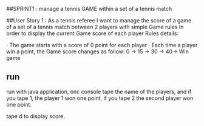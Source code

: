 ##SPRINT1 : manage a tennis GAME within a set of a tennis match

##User Story 1 :
As a tennis referee
I want to manage the score of a game of a set of a tennis match between 2 players with simple Game rules
In order to display the current Game score of each player
Rules details:

· The game starts with a score of 0 point for each player
· Each time a player win a point, the Game score changes as follow:
0 -> 15 -> 30 -> 40-> Win game

## run
run with java application, onc console tape the name of the players, and if you tape 1, the player 1 won one point, if you tape 2 the second player won one point.

tape d to display score.
